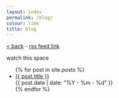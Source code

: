 ```yaml
---
layout: index
permalink: /blog/
colour: lime
title: blog
---
```


[< back](/) - [rss feed link](/feed.xml)

watch this space

<ul>
  {% for post in site.posts %}
    <li>
      <a href="{{ post.url }}">{{ post.title }}</a><div style="align:right;"> {{ post.date | date: "%Y - %m - %d" }}</div>
    </li>
  {% endfor %}
</ul>
